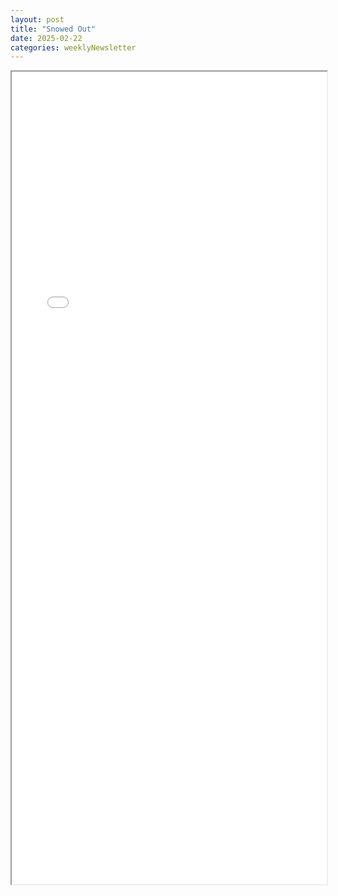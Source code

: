 ```yaml
---
layout: post
title: "Snowed Out"
date: 2025-02-22
categories: weeklyNewsletter
---
```


<iframe src="{{ site.baseurl }}/BroncoBulletin/The Broncobots Bulletin 26.pdf" width="100%" height="1300em">
    </iframe>
